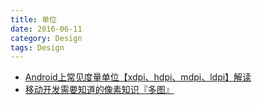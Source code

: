 ```yaml
---
title: 单位
date: 2016-06-11
category: Design
tags: Design
---
```


- [Android上常见度量单位【xdpi、hdpi、mdpi、ldpi】解读](http://www.cnblogs.com/cmduan/archive/2012/03/09/2388345.html)
- [移动开发需要知道的像素知识『多图』](http://weizhifeng.net/you-should-know-about-dpi.html)
